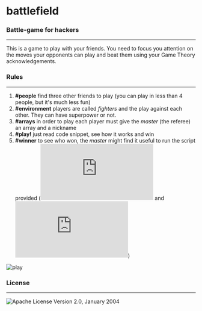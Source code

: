 # battlefield
### Battle-game for hackers
---
This is a game to play with your friends. You need to focus you attention on the moves your opponents can play and beat them using your Game Theory acknowledgements.

### Rules
---
1. **#people** find three other friends to play (you can play in less than 4 people, but it's much less fun)
2. **#environment** players are called *fighters* and the play against each other. They can have superpower or not.
3. **#arrays** in order to play each player must give the *master* (the referee) an array and a nickname
4. **#play!** just read code snippet, see how it works and win
5. **#winner** to see who won, the *master* might find it useful to run the script provided (![python](https://github.com/sirfoga/battlefield/blob/master/battlefield.py "python") and ![javascript](https://github.com/sirfoga/battlefield/blob/master/battlefield.js "javascript"))

![play](https://github.com/sirfoga/battlefield/blob/master/play.png "play")

### License
----
![Apache License Version 2.0, January 2004](https://github.com/sirfoga/battlefield/blob/master/LICENSE "Apache License Version 2.0, January 2004")
